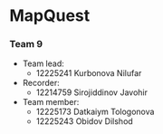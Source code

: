 # MapQuest
### Team 9

- Team lead:
    - 12225241   Kurbonova Nilufar
- Recorder:           
    - 12214759   Sirojiddinov Javohir 
- Team member:   
    - 12225173   Datkaiym Tologonova
    - 12225243   Obidov Dilshod
